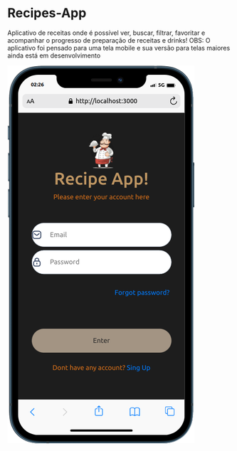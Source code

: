 # Recipes-App
Aplicativo de receitas onde é possível ver, buscar, filtrar, favoritar e acompanhar o progresso de preparação de receitas e drinks!
OBS: O aplicativo foi pensado para uma tela mobile e sua versão para telas maiores ainda está em desenvolvimento

<img src='./src/images/recipeapp.png' alt='Recipes App'/>